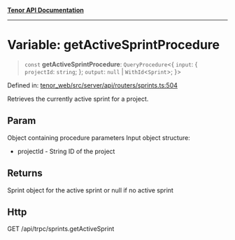 [**Tenor API Documentation**](../../README.md)

***

# Variable: getActiveSprintProcedure

> `const` **getActiveSprintProcedure**: `QueryProcedure`\<\{ `input`: \{ `projectId`: `string`; \}; `output`: `null` \| `WithId`\<`Sprint`\>; \}\>

Defined in: [tenor\_web/src/server/api/routers/sprints.ts:504](https://github.com/Apantli/Tenor/blob/293d0ddb2d5307c4150fcd161249995fd5278c7d/tenor_web/src/server/api/routers/sprints.ts#L504)

Retrieves the currently active sprint for a project.

## Param

Object containing procedure parameters
Input object structure:
- projectId - String ID of the project

## Returns

Sprint object for the active sprint or null if no active sprint

## Http

GET /api/trpc/sprints.getActiveSprint
